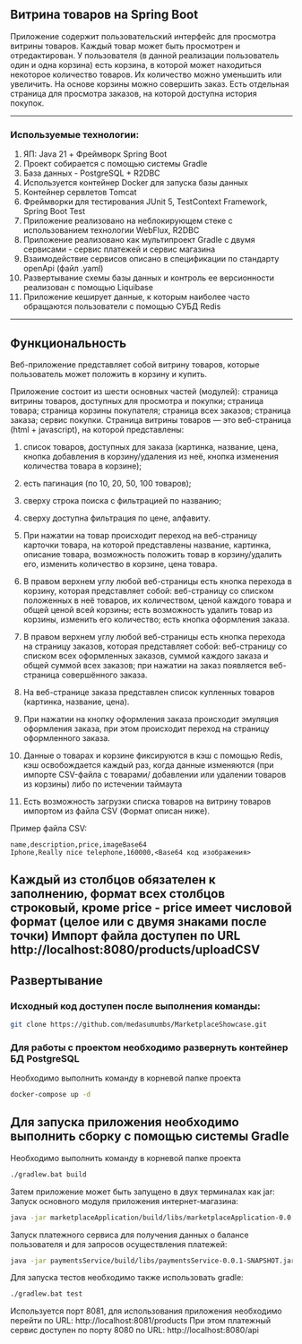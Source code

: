 
## Витрина товаров на Spring Boot

Приложение содержит пользовательский интерфейс для просмотра витрины товаров.
Каждый товар может быть просмотрен и отредактирован.
У пользователя (в данной реализации пользователь один и одна корзина) есть корзина, в которой может находиться некоторое
количество товаров. 
Их количество можно уменьшить или увеличить.
На основе корзины можно совершить заказ.
Есть отдельная страница для просмотра заказов, на которой доступна история покупок.

---

### Используемые технологии:
1. ЯП: Java 21 + Фреймворк Spring Boot
2. Проект собирается с помощью системы Gradle
3. База данных - PostgreSQL + R2DBC
4. Используется контейнер Docker для запуска базы данных
5. Контейнер сервлетов Tomcat
6. Фреймворки для тестирования JUnit 5, TestContext Framework, Spring Boot Test
7. Приложение реализовано на неблокирующем стеке с использованием технологии WebFlux, R2DBC
8. Приложение реализовано как мультипроект Gradle с двумя сервисами - сервис платежей и сервис магазина
9. Взаимодействие сервисов описано в спецификации по стандарту openApi (файл .yaml)  
10. Развертывание схемы базы данных и контроль ее версионности реализован с помощью Liquibase
11. Приложение кеширует данные, к которым наиболее часто обращаются пользователи с помощью СУБД Redis
 

---

## Функциональность

Веб-приложение представляет собой витрину товаров, которые пользователь может положить в корзину и купить.

Приложение состоит из шести основных частей (модулей): страница витрины товаров, доступных для просмотра и покупки; страница товара; страница корзины покупателя; страница всех заказов; страница заказа; сервис покупки.
Страница витрины товаров — это веб-страница (html + javascript), на которой представлены:
1) список товаров, доступных для заказа (картинка, название, цена, кнопка добавления в корзину/удаления из неё, кнопка изменения количества товара в корзине);
2) есть пагинация (по 10, 20, 50, 100 товаров);
3) сверху строка поиска с фильтрацией по названию;
4) сверху доступна фильтрация по цене, алфавиту.

5) При нажатии на товар происходит переход на веб-страницу карточки товара, на которой представлены 
название, картинка, описание товара, возможность положить товар в корзину/удалить его, изменить количество в корзине,
цена товара.
6) В правом верхнем углу любой веб-страницы есть кнопка перехода в корзину, которая представляет собой:
веб-страницу со списком положенных в неё товаров, их количеством, ценой каждого товара и общей ценой всей корзины;
есть возможность удалить товар из корзины, изменить его количество;
есть кнопка оформления заказа.
7) В правом верхнем углу любой веб-страницы есть кнопка перехода на страницу заказов, которая представляет собой:
веб-страницу со списком всех оформленных заказов, суммой каждого заказа и общей суммой всех заказов;
при нажатии на заказ появляется веб-страница совершённого заказа.
8) На веб-странице заказа представлен список купленных товаров (картинка, название, цена).
9) При нажатии на кнопку оформления заказа происходит эмуляция оформления заказа, при этом происходит переход на страницу оформленного заказа.
10) Данные о товарах и корзине фиксируются в кэш с помощью Redis, кэш освобождается каждый раз, когда данные изменяются (при импорте CSV-файла с товарами/ добавлении или удалении товаров из корзины) либо по истечении таймаута
11) Есть возможность загрузки списка товаров на витрину товаров импортом из файла CSV (Формат описан ниже).

Пример файла CSV:
```csv
name,description,price,imageBase64
Iphone,Really nice telephone,160000,<Base64 код изображения>
```
Каждый из столбцов обязателен к заполнению, формат всех столбцов строковый, кроме price - price имеет числовой формат (целое или с двумя знаками после точки)
Импорт файла доступен по URL
http://localhost:8080/products/uploadCSV
---

## Развертывание

### Исходный код доступен после выполнения команды:

```bash
git clone https://github.com/medasumumbs/MarketplaceShowcase.git
```

### Для работы с проектом необходимо развернуть контейнер БД PostgreSQL
Необходимо выполнить команду в корневой папке проекта
```bash
docker-compose up -d 
```

## Для запуска приложения необходимо выполнить сборку с помощью системы Gradle
Необходимо выполнить команду в корневой папке проекта
   ```bash
   ./gradlew.bat build
   ```
Затем приложение может быть запущено в двух терминалах как jar:
Запуск основного модуля приложения интернет-магазина:
   ```bash
   java -jar marketplaceApplication/build/libs/marketplaceApplication-0.0.1-SNAPSHOT.jar
   ```
Запуск платежного сервиса для получения данных о балансе пользователя и для запросов осуществления платежей:
   ```bash
   java -jar paymentsService/build/libs/paymentsService-0.0.1-SNAPSHOT.jar
   ```
Для запуска тестов необходимо также использовать gradle:
   ```bash
   ./gradlew.bat test
   ```
Используется порт 8081, для использования приложения необходимо перейти по URL:
http://localhost:8081/products
При этом платежный сервис доступен по порту 8080 по URL:
http://localhost:8080/api
